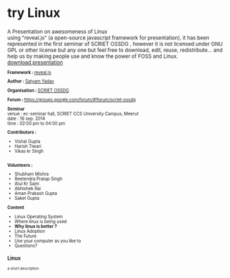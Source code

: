 <h1>try <b>Linux</b></h1>
<small>A Presentation on awesomeness of Linux<br>using "reveal.js" (a open-source javascript framework
for presentation), it has been represented in the first seminar of SCRIET OSSDG , however it is 
not licensed under GNU GPL or other license but any one but feel free to download, edit, reuse, redistribute...
and help us by making people use and know the power of FOSS and Linux.<br>
<a href="https://github.com/satyamyadav/trylinux/archive/master.zip">download presentation</a>

<small>

<strong>Framework : </strong> <a href="https://github.com/hakimel/reveal.js/">reveal.js</a>

<strong>Author : </strong> <a href="http://satyamyadav.info">Satyam Yadav</a>

<strong>Organisation : </strong> <a href="http://scrietossdg.blogspot.com">SCRIET OSSDG </a>

<strong>Forum : </strong> <a href="https://groups.google.com/forum/#!forum/scriet-ossdg">https://groups.google.com/forum/#!forum/scriet-ossdg</a>

<strong>Seminar</strong><br>
venue : ec-seminar hall, SCRIET CCS University Campus, Meerut<br>
date : 16 sep. 2014<br>
time : 02:00 pm to 04:00 pm<br>

<strong>Contributors : </strong>
<ul>
<li>Vishal Gupta</li>
<li>Harish Tiwari</li>
<li>Vikas kr Singh</li>
</ul>

<br>
<strong>Volunteers :</strong><br>
<ul>
<li>Shubham Mishra</li>
<li>Reetendra Pratap Singh</li>
<li>Atul Kr Saini</li>
<li>Abhishek Rai</li>
<li>Aman Prakash Gupta</li>
<li>Saket Gupta</li>
</ul>

<strong>Content</strong>
 <ul>
<li>Linux Operating System </li>
<li>Where linux is being used </li>
<li><b>Why linux is better ?</b></li>
<li>Linux Adoption</li>
<li>The Future</li>
<li>Use your computer as you like to</li>
<li>Questions?</li>
</ul>


<div ><h3><b>Linux</b></h3>
<small>a short description </small>

</div>
